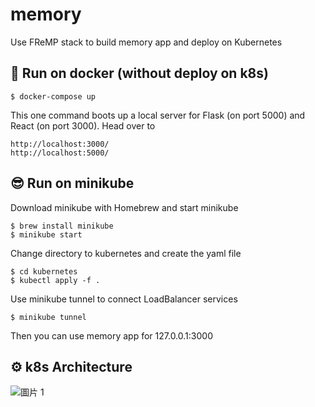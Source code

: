 # memory
Use FReMP stack to build memory app and deploy on Kubernetes

## 🤔 Run on docker (without deploy on k8s)
```bash=
$ docker-compose up
```
This one command boots up a local server for Flask (on port 5000) and React (on port 3000). Head over to
```bash=
http://localhost:3000/ 
http://localhost:5000/ 
```

## 😎 Run on minikube
Download minikube with Homebrew and start minikube
```bash=
$ brew install minikube
$ minikube start
```

Change directory to kubernetes and create the yaml file
```bash=
$ cd kubernetes
$ kubectl apply -f .
```

Use minikube tunnel to connect LoadBalancer services
```bash=
$ minikube tunnel
```

Then you can use memory app for 127.0.0.1:3000


## ⚙️ k8s Architecture
![圖片 1](https://user-images.githubusercontent.com/54298121/149138390-b6ec5ef8-caf2-460e-9bf8-17a87ae265ed.png)
